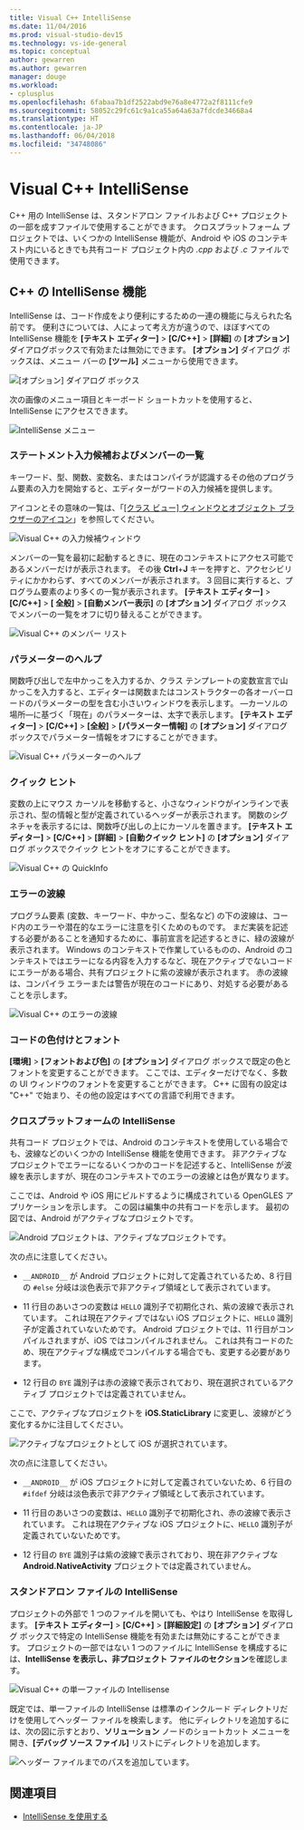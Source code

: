 ```yaml
---
title: Visual C++ IntelliSense
ms.date: 11/04/2016
ms.prod: visual-studio-dev15
ms.technology: vs-ide-general
ms.topic: conceptual
author: gewarren
ms.author: gewarren
manager: douge
ms.workload:
- cplusplus
ms.openlocfilehash: 6fabaa7b1df2522abd9e76a8e4772a2f8111cfe9
ms.sourcegitcommit: 58052c29fc61c9a1ca55a64a63a7fdcde34668a4
ms.translationtype: HT
ms.contentlocale: ja-JP
ms.lasthandoff: 06/04/2018
ms.locfileid: "34748086"
---
```

# <a name="visual-c-intellisense"></a>Visual C++ IntelliSense

C++ 用の IntelliSense は、スタンドアロン ファイルおよび C++ プロジェクトの一部を成すファイルで使用することができます。 クロスプラットフォーム プロジェクトでは、いくつかの IntelliSense 機能が、Android や iOS のコンテキスト内にいるときでも共有コード プロジェクト内の *.cpp* および *.c* ファイルで使用できます。

## <a name="intellisense-features-in-c"></a>C++ の IntelliSense 機能

IntelliSense は、コード作成をより便利にするための一連の機能に与えられた名前です。 便利さについては、人によって考え方が違うので、ほぼすべての IntelliSense 機能を **[テキスト エディター]** > **[C/C++]** > **[詳細]** の **[オプション]** ダイアログボックスで有効または無効にできます。 **[オプション]** ダイアログ ボックスは、メニュー バーの **[ツール]** メニューから使用できます。

![[オプション] ダイアログ ボックス](../ide/media/sintellisensecpptoolsoptions.PNG)

次の画像のメニュー項目とキーボード ショートカットを使用すると、IntelliSense にアクセスできます。

![IntelliSense メニュー](../ide/media/vs2015_cpp_intellisense_menu.png)

### <a name="statement-completion-and-member-list"></a>ステートメント入力候補およびメンバーの一覧

キーワード、型、関数、変数名、またはコンパイラが認識するその他のプログラム要素の入力を開始すると、エディターがワードの入力候補を提供します。

アイコンとその意味の一覧は、「[[クラス ビュー] ウィンドウとオブジェクト ブラウザーのアイコン](../ide/class-view-and-object-browser-icons.md)」を参照してください。

![Visual C&#43;&#43; の入力候補ウィンドウ](../ide/media/vs2015_cpp_complete_word.png)

メンバーの一覧を最初に起動するときに、現在のコンテキストにアクセス可能であるメンバーだけが表示されます。 その後 **Ctrl**+**J** キーを押すと、アクセシビリティにかかわらず、すべてのメンバーが表示されます。 3 回目に実行すると、プログラム要素のより多くの一覧が表示されます。 **[テキスト エディター]** > **[C/C++]** > **[ 全般]** > **[自動メンバー表示]** の **[オプション]** ダイアログ ボックスでメンバーの一覧をオフに切り替えることができます。

![Visual C&#43;&#43; のメンバー リスト](../ide/media/vs2015_cpp_list_members.png)

### <a name="parameter-help"></a>パラメーターのヘルプ

関数呼び出しで左中かっこを入力するか、クラス テンプレートの変数宣言で山かっこを入力すると、エディターは関数またはコンストラクターの各オーバーロードのパラメーターの型を含む小さいウィンドウを表示します。 &mdash;カーソルの場所&mdash;に基づく「現在」のパラメーターは、太字で表示します。 **[テキスト エディター]** > **[C/C++]** > **[全般]** > **[パラメーター情報]** の **[オプション]** ダイアログ ボックスでパラメーター情報をオフにすることができます。

![Visual C&#43;&#43; パラメーターのヘルプ](../ide/media/vs_2015_cpp_param_help.png)

### <a name="quick-info"></a>クイック ヒント

変数の上にマウス カーソルを移動すると、小さなウィンドウがインラインで表示され、型の情報と型が定義されているヘッダーが表示されます。 関数のシグネチャを表示するには、関数呼び出しの上にカーソルを置きます。 **[テキスト エディター]** > **[C/C++]** > **[詳細]** > **[自動クイック ヒント]** の **[オプション]** ダイアログ ボックスでクイック ヒントをオフにすることができます。

![Visual C&#43;&#43; の QuickInfo](../ide/media/vs2015_cpp_quickinfo.png)

### <a name="error-squiggles"></a>エラーの波線

プログラム要素 (変数、キーワード、中かっこ、型名など) の下の波線は、コード内のエラーや潜在的なエラーに注意を引くためのものです。 まだ実装を記述する必要があることを通知するために、事前宣言を記述するときに、緑の波線が表示されます。 Windows のコンテキストで作業しているものの、Android のコンテキストではエラーになる内容を入力するなど、現在アクティブでないコードにエラーがある場合、共有プロジェクトに紫の波線が表示されます。 赤の波線は、コンパイラ エラーまたは警告が現在のコードにあり、対処する必要があることを示します。

![Visual C&#43;&#43; のエラーの波線](../ide/media/vs2015_cpp_error_quiggles.png)

### <a name="code-colorization-and-fonts"></a>コードの色付けとフォント

**[環境]** > **[フォントおよび色]** の **[オプション]** ダイアログ ボックスで既定の色とフォントを変更することができます。 ここでは、エディターだけでなく、多数の UI ウィンドウのフォントを変更することができます。 C++ に固有の設定は "C++" で始まり、その他の設定はすべての言語で利用できます。

### <a name="cross-platform-intellisense"></a>クロスプラットフォームの IntelliSense

共有コード プロジェクトでは、Android のコンテキストを使用している場合でも、波線などのいくつかの IntelliSense 機能を使用できます。 非アクティブなプロジェクトでエラーになるいくつかのコードを記述すると、IntelliSense が波線を表示しますが、現在のコンテキストでのエラーの波線とは色が異なります。

ここでは、Android や iOS 用にビルドするように構成されている OpenGLES アプリケーションを示します。 この図は編集中の共有コードを示します。 最初の図では、Android がアクティブなプロジェクトです。

![Android プロジェクトは、アクティブなプロジェクトです。](../ide/media/intellisensecppcrossplatform.png)

次の点に注意してください。

- `__ANDROID__` が Android プロジェクトに対して定義されているため、8 行目の `#else` 分岐は淡色表示で非アクティブ領域として表示されています。

- 11 行目のあいさつの変数は `HELLO` 識別子で初期化され、紫の波線で表示されています。 これは現在アクティブではない iOS プロジェクトに、`HELLO` 識別子が定義されていないためです。 Android プロジェクトでは、11 行目がコンパイルされますが、iOS ではコンパイルされません。 これは共有コードのため、現在アクティブな構成でコンパイルする場合でも、変更する必要があります。

- 12 行目の `BYE` 識別子は赤の波線で表示されており、現在選択されているアクティブ プロジェクトでは定義されていません。

ここで、アクティブなプロジェクトを **iOS.StaticLibrary** に変更し、波線がどう変化するかに注目してください。

![アクティブなプロジェクトとして iOS が選択されています。](../ide/media/intellisensecppcrossplatform2.png)

次の点に注意してください。

- `__ANDROID__` が iOS プロジェクトに対して定義されていないため、6 行目の `#ifdef` 分岐は淡色表示で非アクティブ領域として表示されています。

- 11 行目のあいさつの変数は、`HELLO` 識別子で初期化され、赤の波線で表示されています。 これは現在アクティブな iOS プロジェクトに、`HELLO` 識別子が定義されていないためです。

- 12 行目の `BYE` 識別子は紫の波線で表示されており、現在非アクティブな **Android.NativeActivity** プロジェクトでは定義されていません。

### <a name="intellisense-for-stand-alone-files"></a>スタンドアロン ファイルの IntelliSense

プロジェクトの外部で 1 つのファイルを開いても、やはり IntelliSense を取得します。 **[テキスト エディター]** > **[C/C++]** > **[詳細設定]** の **[オプション]** ダイアログ ボックスで特定の IntelliSense 機能を有効または無効にすることができます。 プロジェクトの一部ではない 1 つのファイルに IntelliSense を構成するには、**IntelliSense を表示し、非プロジェクト ファイルのセクション**を確認します。

![Visual C&#43;&#43; の単一ファイルの Intellisense](../ide/media/vs2015_cpp_single_file_intellisense.png)

既定では、単一ファイルの IntelliSense は標準のインクルード ディレクトリだけを使用してヘッダー ファイルを検索します。 他にディレクトリを追加するには、次の図に示すとおり、**ソリューション** ノードのショートカット メニューを開き、**[デバッグ ソース ファイル]** リストにディレクトリを追加します。

![ヘッダー ファイルまでのパスを追加しています。](../ide/media/intellisensedebugyourcode.jpg)

## <a name="see-also"></a>関連項目

- [IntelliSense を使用する](../ide/using-intellisense.md)